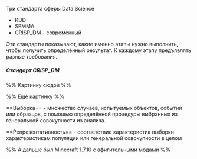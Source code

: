 Три стандарта сферы Data Science
- KDD
- SEMMA
- CRISP_DM - современный

Эти стандарты показывают, какие именно этапы нужно выполнить, чтобы получить определённый результат. К каждому этапу предъявлять разные требования.

##### Стандарт CRISP_DM
%% Картинку сюдой %%

%% Ещё картинку %%

==Выборка== - множество случаев, испытуемых объектов, событий или образцов, с помощью определённой процедуры выбранных из генеральной совокупности из анализа.

==Репрезентативность== - соответствие характеристик выборки характеристикам популяции или генеральной совокупности в целом

%% А дальше был Minecraft 1.7.10 с афигительными модами %%

